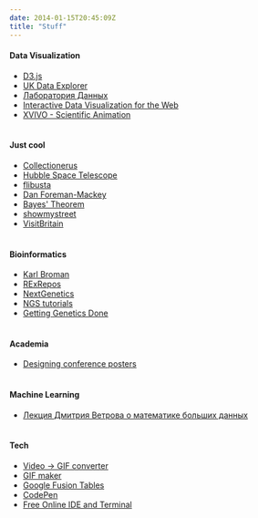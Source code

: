 ```yaml
---
date: 2014-01-15T20:45:09Z
title: "Stuff"
---
```


#### Data Visualization
   * [D3.js](http://bost.ocks.org/mike/)
   * [UK Data Explorer](http://ukdataexplorer.com/)
   * [Лаборатория Данных](http://datalaboratory.ru/)
   * [Interactive Data Visualization for the Web](http://chimera.labs.oreilly.com/books/1230000000345/index.html)
   * [XVIVO - Scientific Animation](http://www.xvivo.net/)
   <br><br>

#### Just cool  

   * [Collectionerus](http://collectionerus.ru/)
   * [Hubble Space Telescope](http://www.spacetelescope.org/images/)
   * [flibusta](http://www.flibusta.net/)
   * [Dan Foreman-Mackey](http://dan.iel.fm/)
   * [Bayes' Theorem](http://www.yudkowsky.net/rational/bayes)
   * [showmystreet](http://showmystreet.com/)
   * [VisitBritain](http://lovewall.visitbritain.com/en)
   <br><br>

#### Bioinformatics  
   
   * [Karl Broman](http://kbroman.org/)
   * [RExRepos](http://www.uni-kiel.de/psychologie/rexrepos/index.html)
   * [NextGenetics](http://blog.nextgenetics.net/)
   * [NGS tutorials](http://homer.salk.edu/homer/basicTutorial/)
   * [Getting Genetics Done](http://www.gettinggeneticsdone.com/)
   <br><br>

#### Academia  

   * [Designing conference posters](http://colinpurrington.com/tips/poster-design)
   <br><br>

#### Machine Learning  

   * [Лекция Дмитрия Ветрова о математике больших данных](http://habrahabr.ru/company/yandex/blog/261245/)
   <br><br>

#### Tech  
   * [Video -> GIF converter](http://www.gfycat.com/)
   * [GIF maker](http://gifmaker.me/)
   * [Google Fusion Tables](https://sites.google.com/site/fusiontablestalks/stories)
   * [CodePen](http://codepen.io/)
   * [Free Online IDE and Terminal](http://www.tutorialspoint.com/codingground.htm)
   <br><br>
   
